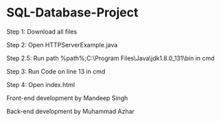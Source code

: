 # SQL-Database-Project

Step 1: Download all files


Step 2: Open HTTPServerExample.java


Step 2.5: Run path %path%;C:\Program Files\Java\jdk1.8.0_131\bin in cmd


Step 3: Run Code on line 13 in cmd


Step 4: Open index.html


Front-end development by Mandeep Singh 


Back-end development by Muhammad Azhar
